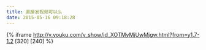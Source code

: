 ```yaml
---
title: 直接发视频可以么
date: 2015-05-16 09:18:28
---
```





{% iframe http://v.youku.com/v_show/id_XOTMyMjUwMjgw.html?from=y1.7-1.2 [320] [240] %}
